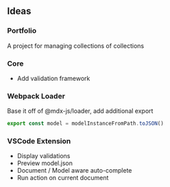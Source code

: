 ## Ideas

### Portfolio

A project for managing collections of collections

### Core

- Add validation framework

### Webpack Loader

Base it off of @mdx-js/loader, add additional export 

```javascript
export const model = modelInstanceFromPath.toJSON()
```

### VSCode Extension

- Display validations
- Preview model.json
- Document / Model aware auto-complete
- Run action on current document
